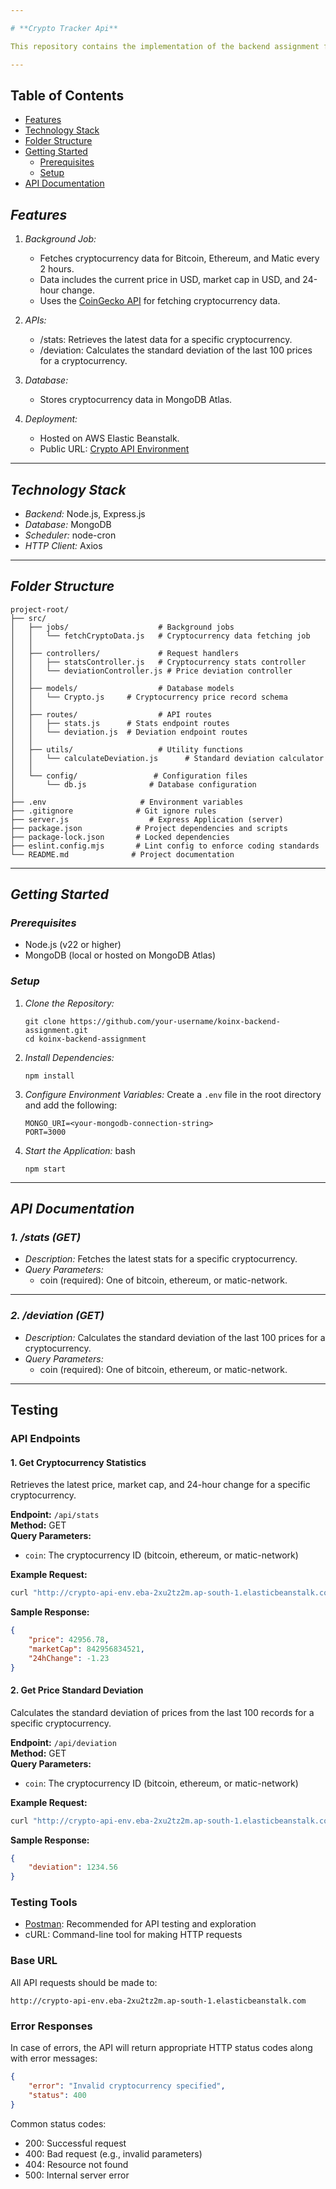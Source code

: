 ```yaml
---

# **Crypto Tracker Api**

This repository contains the implementation of the backend assignment for the KoinX Backend Internship. The project is designed using *Node.js* and *MongoDB*, and it follows modular structure.

---
```


## Table of Contents

- [Features](#features)
- [Technology Stack](#technology-stack)
- [Folder Structure](#folder-structure)
- [Getting Started](#getting-started)
  - [Prerequisites](#prerequisites)
  - [Setup](#setup)
- [API Documentation](#api-documentation)




## *Features*

1. *Background Job:*
   - Fetches cryptocurrency data for Bitcoin, Ethereum, and Matic every 2 hours.
   - Data includes the current price in USD, market cap in USD, and 24-hour change.
   - Uses the [CoinGecko API](https://docs.coingecko.com/v3.0.1/reference) for fetching cryptocurrency data.

2. *APIs:*
   - /stats: Retrieves the latest data for a specific cryptocurrency.
   - /deviation: Calculates the standard deviation of the last 100 prices for a cryptocurrency.

3. *Database:*
   - Stores cryptocurrency data in MongoDB Atlas.

4. *Deployment:*
   - Hosted on AWS Elastic Beanstalk.
   - Public URL: [Crypto API Environment](http://crypto-api-env.eba-2xu2tz2m.ap-south-1.elasticbeanstalk.com/api/stats?coin=bitcoin)

---

## *Technology Stack*

- *Backend:* Node.js, Express.js
- *Database:* MongoDB
- *Scheduler:* node-cron
- *HTTP Client:* Axios

---

## *Folder Structure*

```
project-root/
├── src/
│   ├── jobs/                    # Background jobs
│   │   └── fetchCryptoData.js   # Cryptocurrency data fetching job
│   │
│   ├── controllers/             # Request handlers
│   │   ├── statsController.js   # Cryptocurrency stats controller
│   │   └── deviationController.js # Price deviation controller
│   │
│   ├── models/                  # Database models
│   │   └── Crypto.js     # Cryptocurrency price record schema
│   │
│   ├── routes/                  # API routes
│   │   ├── stats.js      # Stats endpoint routes
│   │   └── deviation.js  # Deviation endpoint routes
│   │
│   ├── utils/                   # Utility functions
│   │   └── calculateDeviation.js      # Standard deviation calculator
│   │
│   └── config/                 # Configuration files
│       └── db.js              # Database configuration
│
├── .env                     # Environment variables
├── .gitignore              # Git ignore rules
├── server.js                  # Express Application (server)
├── package.json            # Project dependencies and scripts
├── package-lock.json       # Locked dependencies
├── eslint.config.mjs       # Lint config to enforce coding standards
└── README.md              # Project documentation
```
---

## *Getting Started*

### *Prerequisites*
- Node.js (v22 or higher)
- MongoDB (local or hosted on MongoDB Atlas)

### *Setup*

1. *Clone the Repository:*
   ```
   git clone https://github.com/your-username/koinx-backend-assignment.git
   cd koinx-backend-assignment

   ```
   

2. *Install Dependencies:*
    ```
   npm install
   ```

3. *Configure Environment Variables:*
   Create a ``` .env ``` file in the root directory and add the following:
   ```
   MONGO_URI=<your-mongodb-connection-string>
   PORT=3000
   ```

4. *Start the Application:*
   bash
   ```
   npm start
   ```



---

## *API Documentation*

### *1. /stats (GET)*

- *Description:* Fetches the latest stats for a specific cryptocurrency.
- *Query Parameters:*
  - coin (required): One of bitcoin, ethereum, or matic-network.


---

### *2. /deviation (GET)*

- *Description:* Calculates the standard deviation of the last 100 prices for a cryptocurrency.
- *Query Parameters:*
  - coin (required): One of bitcoin, ethereum, or matic-network.


---

## Testing

### API Endpoints

#### 1. Get Cryptocurrency Statistics
Retrieves the latest price, market cap, and 24-hour change for a specific cryptocurrency.

**Endpoint:** `/api/stats`  
**Method:** GET  
**Query Parameters:**
- `coin`: The cryptocurrency ID (bitcoin, ethereum, or matic-network)

**Example Request:**
```bash
curl "http://crypto-api-env.eba-2xu2tz2m.ap-south-1.elasticbeanstalk.com/api/stats?coin=bitcoin"
```

**Sample Response:**
```json
{
    "price": 42956.78,
    "marketCap": 842956834521,
    "24hChange": -1.23
}
```

#### 2. Get Price Standard Deviation
Calculates the standard deviation of prices from the last 100 records for a specific cryptocurrency.

**Endpoint:** `/api/deviation`  
**Method:** GET  
**Query Parameters:**
- `coin`: The cryptocurrency ID (bitcoin, ethereum, or matic-network)

**Example Request:**
```bash
curl "http://crypto-api-env.eba-2xu2tz2m.ap-south-1.elasticbeanstalk.com/api/deviation?coin=bitcoin"
```

**Sample Response:**
```json
{
    "deviation": 1234.56
}
```

### Testing Tools
- [Postman](https://www.postman.com/): Recommended for API testing and exploration
- cURL: Command-line tool for making HTTP requests

### Base URL
All API requests should be made to:
```
http://crypto-api-env.eba-2xu2tz2m.ap-south-1.elasticbeanstalk.com
```

### Error Responses
In case of errors, the API will return appropriate HTTP status codes along with error messages:

```json
{
    "error": "Invalid cryptocurrency specified",
    "status": 400
}
```

Common status codes:
- 200: Successful request
- 400: Bad request (e.g., invalid parameters)
- 404: Resource not found
- 500: Internal server error
